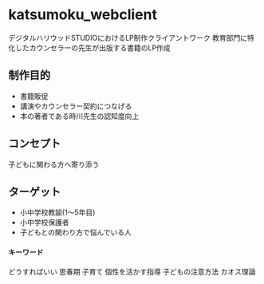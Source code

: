 # katsumoku_webclient
デジタルハリウッドSTUDIOにおけるLP制作クライアントワーク
教育部門に特化したカウンセラーの先生が出版する書籍のLP作成

## 制作目的
- 書籍販促
- 講演やカウンセラー契約につなげる
- 本の著者である時川先生の認知度向上

## コンセプト
子どもに関わる方へ寄り添う

## ターゲット
- 小中学校教諭(1〜5年目)
- 小中学校保護者
- 子どもとの関わり方で悩んでいる人

#### キーワード
どうすればいい 思春期 子育て 個性を活かす指導 子どもの注意方法 カオス理論


